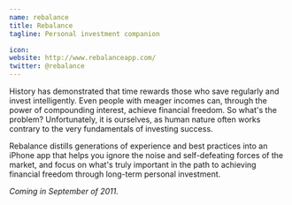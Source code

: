 ```yaml
---
name: rebalance
title: Rebalance
tagline: Personal investment companion

icon: 
website: http://www.rebalanceapp.com/
twitter: @rebalance
---
```


History has demonstrated that time rewards those who save regularly and invest intelligently. Even people with meager incomes can, through the power of compounding interest, achieve financial freedom. So what's the problem? Unfortunately, it is ourselves, as human nature often works contrary to the very fundamentals of investing success.

Rebalance distills generations of experience and best practices into an iPhone app that helps you ignore the noise and self-defeating forces of the market, and focus on what's truly important in the path to achieving financial freedom through long-term personal investment.

*Coming in September of 2011.*
